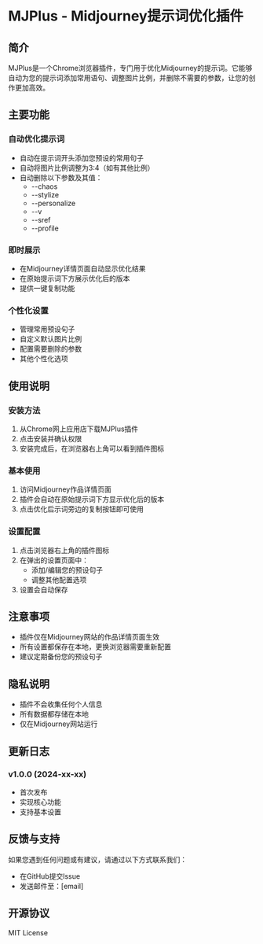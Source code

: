 # MJPlus - Midjourney提示词优化插件

## 简介
MJPlus是一个Chrome浏览器插件，专门用于优化Midjourney的提示词。它能够自动为您的提示词添加常用语句、调整图片比例，并删除不需要的参数，让您的创作更加高效。

## 主要功能

### 自动优化提示词
- 自动在提示词开头添加您预设的常用句子
- 自动将图片比例调整为3:4（如有其他比例）
- 自动删除以下参数及其值：
  * --chaos
  * --stylize 
  * --personalize
  * --v
  * --sref
  * --profile

### 即时展示
- 在Midjourney详情页面自动显示优化结果
- 在原始提示词下方展示优化后的版本
- 提供一键复制功能

### 个性化设置
- 管理常用预设句子
- 自定义默认图片比例
- 配置需要删除的参数
- 其他个性化选项

## 使用说明

### 安装方法
1. 从Chrome网上应用店下载MJPlus插件
2. 点击安装并确认权限
3. 安装完成后，在浏览器右上角可以看到插件图标

### 基本使用
1. 访问Midjourney作品详情页面
2. 插件会自动在原始提示词下方显示优化后的版本
3. 点击优化后示词旁边的复制按钮即可使用

### 设置配置
1. 点击浏览器右上角的插件图标
2. 在弹出的设置页面中：
   - 添加/编辑您的预设句子
   - 调整其他配置选项
3. 设置会自动保存

## 注意事项
- 插件仅在Midjourney网站的作品详情页面生效
- 所有设置都保存在本地，更换浏览器需要重新配置
- 建议定期备份您的预设句子

## 隐私说明
- 插件不会收集任何个人信息
- 所有数据都存储在本地
- 仅在Midjourney网站运行

## 更新日志
### v1.0.0 (2024-xx-xx)
- 首次发布
- 实现核心功能
- 支持基本设置

## 反馈与支持
如果您遇到任何问题或有建议，请通过以下方式联系我们：
- 在GitHub提交Issue
- 发送邮件至：[email]

## 开源协议
MIT License 